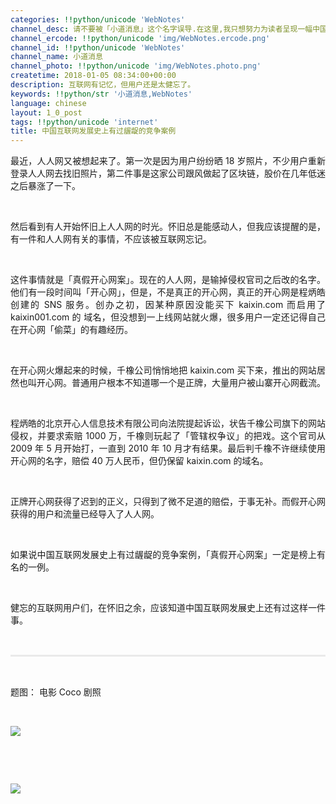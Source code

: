 ```yaml
---
categories: !!python/unicode 'WebNotes'
channel_desc: 请不要被「小道消息」这个名字误导.在这里,我只想努力为读者呈现一幅中国互联网的清明上河图.
channel_ercode: !!python/unicode 'img/WebNotes.ercode.png'
channel_id: !!python/unicode 'WebNotes'
channel_name: 小道消息
channel_photo: !!python/unicode 'img/WebNotes.photo.png'
createtime: 2018-01-05 08:34:00+00:00
description: 互联网有记忆，但用户还是太健忘了。
keywords: !!python/str '小道消息,WebNotes'
language: chinese
layout: 1_0_post
tags: !!python/unicode 'internet'
title: 中国互联网发展史上有过龌龊的竞争案例
---
```

<div class="rich_media_content" id="js_content">
<p style="text-align: justify;">
         最近，人人网又被想起来了。第一次是因为用户纷纷晒 18 岁照片，不少用户重新登录人人网去找旧照片，第二件事是这家公司跟风做起了区块链，股价在几年低迷之后暴涨了一下。
         <br/>
</p>
<p>
<br/>
</p>
<p style="text-align: justify;">
         然后看到有人开始怀旧上人人网的时光。怀旧总是能感动人，但我应该提醒的是，有一件和人人网有关的事情，不应该被互联网忘记。
        </p>
<p>
<br/>
</p>
<p style="text-align: justify;">
         这件事情就是「真假开心网案」。现在的人人网，是输掉侵权官司之后改的名字。他们有一段时间叫「开心网」，但是，不是真正的开心网，真正的开心网是程炳皓创建的 SNS 服务。创办之初，因某种原因没能买下 kaixin.com 而启用了
         <span style="text-align: justify;">
          kaixin001.com 的
         </span>
         域名，但没想到一上线网站就火爆，很多用户一定还记得自己在开心网「偷菜」的有趣经历。
        </p>
<p>
<br/>
</p>
<p style="text-align: justify;">
         在开心网火爆起来的时候，千橡公司悄悄地把 kaixin.com 买下来，推出的网站居然也叫开心网。普通用户根本不知道哪一个是正牌，大量用户被山寨开心网截流。
        </p>
<p>
<br/>
</p>
<p style="text-align: justify;">
         程炳皓的北京开心人信息技术有限公司向法院提起诉讼，状告千橡公司旗下的网站侵权，并要求索赔 1000 万，千橡则玩起了「管辖权争议」的把戏。这个官司从 2009 年 5 月开始打，一直到 2010 年 10 月才有结果。最后判千橡不许继续使用开心网的名字，赔偿 40 万人民币，但仍保留 kaixin.com 的域名。
        </p>
<p>
<br/>
</p>
<p style="text-align: justify;">
         正牌开心网获得了迟到的正义，只得到了微不足道的赔偿，于事无补。而假开心网获得的用户和流量已经导入了人人网。
        </p>
<p>
<br/>
</p>
<p style="text-align: justify;">
         如果说中国互联网发展史上有过龌龊的竞争案例，「真假开心网案」一定是榜上有名的一例。
        </p>
<p>
<br/>
</p>
<p style="text-align: justify;">
         健忘的互联网用户们，在怀旧之余，应该知道中国互联网发展史上还有过这样一件事。
        </p>
<p style="white-space: normal;">
<br/>
</p>
<hr style="margin-top: 1em;margin-bottom: 1em;white-space: normal;max-width: 100%;font-family: Lato, Helvetica, Arial, freesans, clean, sans-serif;border-right-width: 0px;border-bottom-width: 0px;border-left-width: 0px;border-top-style: solid;border-top-color: rgb(234, 234, 234);height: 1px;color: rgb(51, 51, 51);font-size: 15px;box-sizing: border-box !important;word-wrap: break-word !important;"/>
<p style="white-space: normal;">
<br/>
</p>
<p style="text-align: justify;">
         题图： 电影 Coco 剧照
         <br/>
</p>
<p style="text-align: justify;">
<br/>
</p>
<p>
<img class="" data-copyright="0" data-ratio="1" data-s="300,640" data-src="" data-type="png" data-w="1360" src="{{ '/img/ow5rEn8QGlF0rDsmjTm43EcgQeBIsB7ARfBo6ib3cia6T1ZBVVqkOR2jRdCicEaWFHO4bUjmFOKdPh1jibKdSA3lIw.png' | prepend: site.img | replace: '//','/' }}" style=""/>
</p>
<p>
<br/>
</p>
<p>
<br/>
</p>
<p>
<img class="" data-copyright="0" data-ratio="1.1582089552238806" data-s="300,640" data-src="" data-type="jpeg" data-w="1005" src="{{ '/img/ow5rEn8QGlG6F7v0552a7kyMAn87QS1aU2Tk8oeVWjIwlz7ZgickW17vYZUU8ZbSMmPZn2WMbDf4xzxYo7UaE8g.jpeg' | prepend: site.img | replace: '//','/' }}" style=""/>
</p>
<p style="text-align: justify;">
<br/>
</p>
</div>